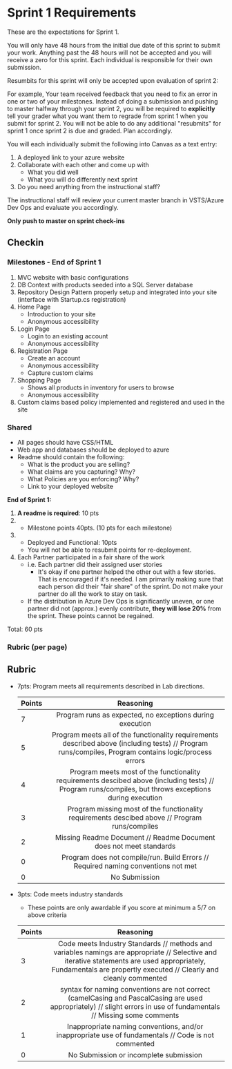 # Sprint 1 Requirements

These are the expectations for Sprint 1.

You will only have 48 hours from the initial due date of this sprint to submit your work. Anything past the 48 hours will not be accepted and you will receive a zero for this sprint. Each individual is responsible for their own submission. 

Resumbits for this sprint will only be accepted upon evaluation of sprint 2:

For example, Your team received feedback that you need to fix an error in one or two of your milestones. Instead of doing a submission and pushing to master halfway through your sprint 2, you will be required to **explicitly** tell your grader what you want them to regrade from sprint 1 when you submit for sprint 2. You will not be able to do any additional "resubmits" for sprint 1 once sprint 2 is due and graded. Plan accordingly.

You will each individually submit the following into Canvas as a text entry:

1. A deployed link to your azure website
2. Collaborate with each other and come up with 
    - What you did well
    - What you will do differently next sprint
3. Do you need anything from the instructional staff?

The instructional staff will review your current master branch in VSTS/Azure Dev Ops and evaluate you accordingly.

**Only push to master on sprint check-ins**


## Checkin

### Milestones - End of Sprint 1
1. MVC website with basic configurations
2. DB Context with products seeded into a SQL Server database
3. Repository Design Pattern properly setup and integrated into your site (interface with Startup.cs registration)
1. Home Page
   - Introduction to your site
   - Anonymous accessibility
2. Login Page
   - Login to an existing account
   - Anonymous accessibility
3. Registration Page
   - Create an account
   - Anonymous accessibility
   - Capture custom claims
5. Shopping Page
   - Shows all products in inventory for users to browse
   - Anonymous accessibility
6. Custom claims based policy implemented and registered and used in the site


### Shared
- All pages should have CSS/HTML
- Web app and databases should be deployed to azure
- Readme should contain the following:
  - What is the product you are selling?
  - What claims are you capturing? Why?
  - What Policies are you enforcing? Why?
  - Link to your deployed website

**End of Sprint 1:** 
1. **A readme is required**: 10 pts
2. - Milestone points 40pts. (10 pts for each milestone)
3.  - Deployed and Functional: 10pts
	- You will not be able to resubmit points for re-deployment. 
4. Each Partner participated in a fair share of the work 
    - i.e. Each partner did their assigned user stories
		- It's okay if one partner helped the other out with a few stories. That is encouraged if it's needed. I am primarily making sure that each person did their "fair share" of the sprint. Do not make your partner do all the work to stay on task. 
	- If the distribution in Azure Dev Ops is significantly uneven, or one partner did not (approx.) evenly contribute, **they will lose 20%** from the sprint. These points cannot be regained.

Total: 60 pts

### Rubric (per page)
## Rubric
- 7pts: Program meets all requirements described in Lab directions.

	Points  | Reasoning | 
	 ------------ | :-----------: | 
	7       | Program runs as expected, no exceptions during execution |
	5       | Program meets all of the  functionality requirements described above (including tests) // Program runs/compiles, Program contains logic/process errors|
	4       | Program meets most of the functionality requirements descibed above (including tests)  // Program runs/compiles, but throws exceptions during execution |
	3       | Program missing most of the functionality requirements descibed above // Program runs/compiles |
	2       | Missing Readme Document // Readme Document does not meet standards |
	0       | Program does not compile/run. Build Errors // Required naming conventions not met |
	0       | No Submission |

- 3pts: Code meets industry standards
	- These points are only awardable if you score at minimum a 5/7 on above criteria

	Points  | Reasoning | 
	 ------------ | :-----------: | 
	3       | Code meets Industry Standards // methods and variables namings are appropriate // Selective and iterative statements are used appropriately, Fundamentals are propertly executed // Clearly and cleanly commented |
	2       | syntax for naming conventions are not correct (camelCasing and PascalCasing are used appropriately) // slight errors in use of fundamentals // Missing some comments |
	1       | Inappropriate naming conventions, and/or inappropriate use of fundamentals // Code is not commented  |
	0       | No Submission or incomplete submission |



